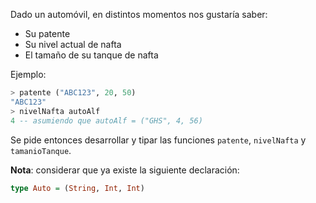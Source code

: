 Dado un automóvil, en distintos momentos nos gustaría saber:

* Su patente
* Su nivel actual de nafta
* El tamaño de su tanque de nafta

Ejemplo:

```haskell
> patente ("ABC123", 20, 50)
"ABC123"
> nivelNafta autoAlf
4 -- asumiendo que autoAlf = ("GHS", 4, 56)
```

Se pide entonces desarrollar y tipar las funciones `patente`, `nivelNafta` y `tamanioTanque`.

**Nota**: considerar que ya existe la siguiente declaración:

```haskell
type Auto = (String, Int, Int)
```
